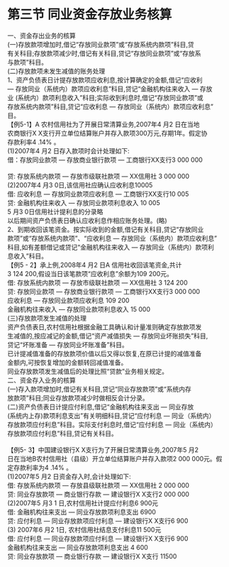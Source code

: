 # 第三节 同业资金存放业务核算

一、资金存出业务的核算 <br />
      (一)存放款项增加时,借记“存放同业款项”或“存放系统内款项”科目,贷 <br />
      有关科目;存放款项减少时,借记有关科目,贷记“存放同业款项”或“存放系 <br />
      与款项”科目。 <br />
      (二)存放款项未发生减值的账务处理 <br />
      1、资产负债表日计提存放款项应收利息,按计算确定的金额,借记“应收利 <br />
      — 存放同业（系统内）款项应收利息”科目,贷记“金融机构往来收入 — 存放 <br />
      业 (系统内）款项利息收入”科目;实际收到利息时,借记“存放同业款项”或 <br />
      存放系统内款项”科目,贷记“应收利息 — 存放同业（系统内）款项应收利息” <br />
      目。 <br />
      【例5-1】A 农村信用社为了开展日常清算业务,2007年4 月2 日在当地 <br />
      农商银行X X支行开立单位结算账户并存入款项300万元,存期1年。假定协 <br />
      存款利率4 .14% 。 <br />
      (1)2007年4 月2 日存入款项时会计处理如下:<br />
      借：存放同业款项 — 存放商业银行款项 — 工商银行XX支行3 000 000<br />
      <br />
      贷: 存放系统内款项 — 存放市级联社款项 — XX信用社 3 000 000<br />
      (2)2007年4 月3 0日,该信用社应确认应收利息10005<br />
      借: 应收利息 — 存放同业款项应收利息 — 工商银行XX支行10 005<br />
      贷: 金融机构往来收入 — 存放同业款项利息收入 10 005<br />
      5 月3 0日信用社计提利息的分录略 <br />
      以后期间资产负债表日确认应收利息作相应账务处理。(略)<br />
      2、到期收回该笔资金。按实际收到的金额,借记有关科目,贷记“存放同业 <br />
      款项”或“存放系统内款项”、“应收利息 — 存放同业（系统内）款项应收利息” <br />
      科目,如有差额借记或贷记“金融机构往来收入 — 存放同业（系统内）款项利 <br />
      息收入”科目。 <br />
      【例5 - 2】承上例,2008年4 月2 日A 信用社收回该笔资金,共计 <br />
      3 124 200,假设当日该笔款项“应收利息”余额为109 200元。 <br />
      借: 存放系统内款项 — 存放市级联社款项 — XX信用社 3 124 200<br />
      贷: 存放同业款项 — 存放商业银行款项 — 工商银行XX支行3 000 000<br />
      应收利息 — 存放同业款项应收利息 109 200<br />
      金融机构往来收入 — 存放同业款项利息收入 15 000<br />
      (三)存放款项发生减值的处理 <br />
      资产负债表日,农村信用社根据金融工具确认和计量准则确定存放款项发 <br />
      生减值的,按应减记的金额,借记“资产减值损失 — 存放同业坏账损失”科目,<br />
      贷记“坏账准备 — 存放同业坏账准备”科目。 <br />
      已计提减值准备的存放款项价值以后又得以恢复,在原已计提的减值准备 <br />
      金额内,可按恢复增加的金额转回减值准备。 <br />
      同业存放款项发生减值后的处理比照“贷款”业务相关规定。 <br />
      二、资金存入业务的核算 <br />
      (一)存入款项增加时,借记有关科目,贷记“同业存放款项”或“系统内存 <br />
      放款项”科目;同业存放款项减少时做相反会计分录。 <br />
      (二)资产负债表日计提应付利息,借记“金融机构往来支出  — 同业存放 <br />
      (系统内上存)款项利息支出”有关明细科目,贷记“应付利息 — 同业（系统内） <br />
      存放款项应付利息”科目。实际支付利息时,借记“应付利息 — 同业（系统内） <br />
      存放款项应付利息”科目,贷记有关科目。 <br />
      <br />
      【例5- 3】中国建设银行X X支行为了开展日常清算业务,2007年5 月2<br />
      日在当地B农村信用社（县级）开立单位结算账户并存入款项2 000 000元。假 <br />
      定存款利率为4 .14% 。 <br />
      (1)2007年5 月2 日资金存入时,会计处理如下:<br />
      借: 存放系统内款项 — 存放县级联社款项 — XX信用社 2 000 000<br />
      贷: 同业存放款项 — 商业银行存款 — 建设银行X X支行2 000 000<br />
      (2)2007年5 月3 1 日,农村信用社计提应付利息6 900元 <br />
      借: 金融机构往来支出 — 同业存放款项利息支出 6900<br />
      贷: 应付利息 — 同业存放款项应付利息 — 建设银行X X支行6 900<br />
      (3) 2007年6 月2 1日, 农村信用社结息支付利息11 500元 <br />
      借: 应付利息 — 同业存放款项应付利息 — 建设银行X X支行6 900<br />
      金融机构往来支出 — 同业存放款项利息支出 4 600<br />
      贷: 同业存放款项 — 商业银行存款 — 建设银行X X支行 11500<br />